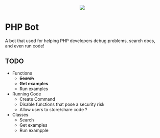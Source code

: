 <div align="center">
 <img src="https://cdn.discordapp.com/avatars/1072721194622668801/66f5229da07952c8a885e45d6e14c602.webp?size=1024">
</div>

# PHP Bot
A bot that used for helping PHP developers debug problems, search docs, and even run code!


## TODO

* Functions
  * ~~Search~~
  * **Get examples**
  * Run examples
* Running Code
  * Create Command
  * Disable functions that pose a security risk
  * Allow users to store/share code ?
* Classes
  * Search
  * Get examples
  * Run exampple
